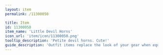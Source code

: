 ```yaml
---
layout: item
permalink: /11300050

title: Item
id: 11300050
item_name: 'Little Devil Horns'
icon_url: 'item/icon/11300050.png'
tooltip_description: 'Petite devil horns. Cute!'
guide_description: 'Outfit items replace the look of your gear when equipped.'
---
```

